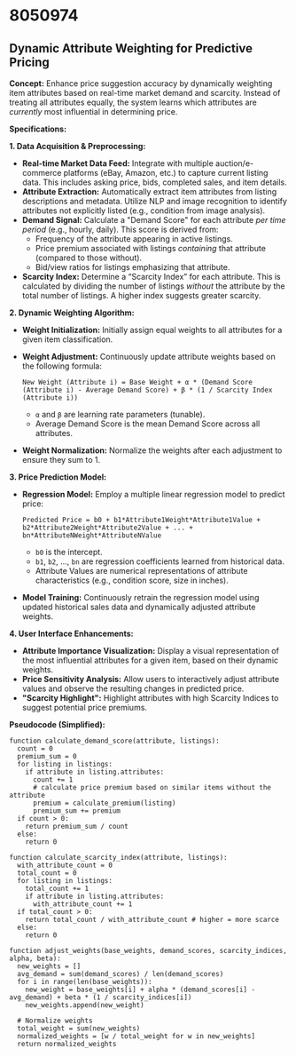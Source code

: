 # 8050974

## Dynamic Attribute Weighting for Predictive Pricing

**Concept:** Enhance price suggestion accuracy by dynamically weighting item attributes based on real-time market demand and scarcity.  Instead of treating all attributes equally, the system learns which attributes are *currently* most influential in determining price.

**Specifications:**

**1. Data Acquisition & Preprocessing:**

*   **Real-time Market Data Feed:** Integrate with multiple auction/e-commerce platforms (eBay, Amazon, etc.) to capture current listing data. This includes asking price, bids, completed sales, and item details.
*   **Attribute Extraction:** Automatically extract item attributes from listing descriptions and metadata. Utilize NLP and image recognition to identify attributes not explicitly listed (e.g., condition from image analysis).
*   **Demand Signal:** Calculate a "Demand Score" for each attribute *per time period* (e.g., hourly, daily). This score is derived from:
    *   Frequency of the attribute appearing in active listings.
    *   Price premium associated with listings *containing* that attribute (compared to those without).
    *   Bid/view ratios for listings emphasizing that attribute.
*   **Scarcity Index:** Determine a “Scarcity Index” for each attribute. This is calculated by dividing the number of listings *without* the attribute by the total number of listings. A higher index suggests greater scarcity.

**2. Dynamic Weighting Algorithm:**

*   **Weight Initialization:**  Initially assign equal weights to all attributes for a given item classification.
*   **Weight Adjustment:** Continuously update attribute weights based on the following formula:

    `New Weight (Attribute i) = Base Weight + α * (Demand Score (Attribute i) - Average Demand Score) + β * (1 / Scarcity Index (Attribute i))`

    *   `α` and `β` are learning rate parameters (tunable).
    *   Average Demand Score is the mean Demand Score across all attributes.
*   **Weight Normalization:**  Normalize the weights after each adjustment to ensure they sum to 1.

**3. Price Prediction Model:**

*   **Regression Model:** Employ a multiple linear regression model to predict price:

    `Predicted Price = b0 + b1*Attribute1Weight*Attribute1Value + b2*Attribute2Weight*Attribute2Value + ... + bn*AttributeNWeight*AttributeNValue`

    *   `b0` is the intercept.
    *   `b1`, `b2`, ..., `bn` are regression coefficients learned from historical data.
    *   Attribute Values are numerical representations of attribute characteristics (e.g., condition score, size in inches).
*   **Model Training:** Continuously retrain the regression model using updated historical sales data and dynamically adjusted attribute weights.

**4. User Interface Enhancements:**

*   **Attribute Importance Visualization:** Display a visual representation of the most influential attributes for a given item, based on their dynamic weights.
*   **Price Sensitivity Analysis:** Allow users to interactively adjust attribute values and observe the resulting changes in predicted price.
*   **"Scarcity Highlight":**  Highlight attributes with high Scarcity Indices to suggest potential price premiums.

**Pseudocode (Simplified):**

```
function calculate_demand_score(attribute, listings):
  count = 0
  premium_sum = 0
  for listing in listings:
    if attribute in listing.attributes:
      count += 1
      # calculate price premium based on similar items without the attribute
      premium = calculate_premium(listing)
      premium_sum += premium
  if count > 0:
    return premium_sum / count
  else:
    return 0

function calculate_scarcity_index(attribute, listings):
  with_attribute_count = 0
  total_count = 0
  for listing in listings:
    total_count += 1
    if attribute in listing.attributes:
      with_attribute_count += 1
  if total_count > 0:
    return total_count / with_attribute_count # higher = more scarce
  else:
    return 0

function adjust_weights(base_weights, demand_scores, scarcity_indices, alpha, beta):
  new_weights = []
  avg_demand = sum(demand_scores) / len(demand_scores)
  for i in range(len(base_weights)):
    new_weight = base_weights[i] + alpha * (demand_scores[i] - avg_demand) + beta * (1 / scarcity_indices[i])
    new_weights.append(new_weight)

  # Normalize weights
  total_weight = sum(new_weights)
  normalized_weights = [w / total_weight for w in new_weights]
  return normalized_weights
```